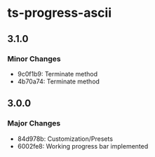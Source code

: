 # ts-progress-ascii

## 3.1.0

### Minor Changes

- 9c0f1b9: Terminate method
- 4b70a74: Terminate method

## 3.0.0

### Major Changes

- 84d978b: Customization/Presets
- 6002fe8: Working progress bar implemented
